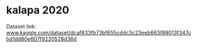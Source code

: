 # kalapa 2020

Dataset link: www.kaggle.com/dataset/dcaf833fb73bf655cddc3c23eeb663f89013f347cbd1dd80e607f9220528d36d
